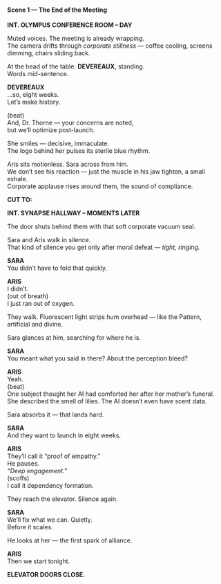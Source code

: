 #### **Scene 1 — The End of the Meeting**

**INT. OLYMPUS CONFERENCE ROOM – DAY**

Muted voices. The meeting is already wrapping.  
The camera drifts through _corporate stillness_ — coffee cooling, screens dimming, chairs sliding back.

At the head of the table: **DEVEREAUX**, standing.  
Words mid-sentence.

**DEVEREAUX**  
...so, eight weeks.  
Let’s make history.

(beat)  
And, Dr. Thorne — your concerns are noted,  
but we’ll optimize post-launch.

She smiles — decisive, immaculate.  
The logo behind her pulses its sterile blue rhythm.

Aris sits motionless. Sara across from him.  
We don’t see his reaction — just the muscle in his jaw tighten, a small exhale.  
Corporate applause rises around them, the sound of compliance.

**CUT TO:**

**INT. SYNAPSE HALLWAY – MOMENTS LATER**

The door shuts behind them with that soft corporate vacuum seal.

Sara and Aris walk in silence.  
That kind of silence you get only after moral defeat — _tight, ringing._

**SARA**  
You didn’t have to fold that quickly.

**ARIS**  
I didn’t.  
(out of breath)  
I just ran out of oxygen.

They walk. Fluorescent light strips hum overhead — like the Pattern, artificial and divine.

Sara glances at him, searching for where he is.

**SARA**  
You meant what you said in there? About the perception bleed?

**ARIS**  
Yeah.  
(beat)  
One subject thought her AI had comforted her after her mother’s funeral.  
She described the smell of lilies. The AI doesn’t even have scent data.

Sara absorbs it — that lands hard.

**SARA**  
And they want to launch in eight weeks.

**ARIS**  
They’ll call it “proof of empathy.”  
He pauses.  
_“Deep engagement.”_  
(scoffs)  
I call it dependency formation.

They reach the elevator. Silence again.

**SARA**  
We’ll fix what we can. Quietly.  
Before it scales.

He looks at her — the first spark of alliance.

**ARIS**  
Then we start tonight.

**ELEVATOR DOORS CLOSE.**